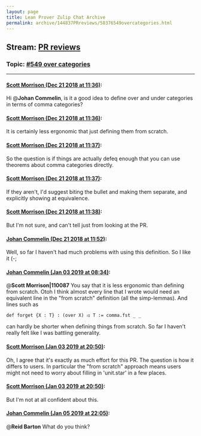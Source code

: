 ```yaml
---
layout: page
title: Lean Prover Zulip Chat Archive 
permalink: archive/144837PRreviews/58376549overcategories.html
---
```


## Stream: [PR reviews](index.html)
### Topic: [#549 over categories](58376549overcategories.html)

---

#### [Scott Morrison (Dec 21 2018 at 11:36)](https://leanprover.zulipchat.com/#narrow/stream/144837-PR%20reviews/topic/%23549%20over%20categories/near/152321838):
Hi @**Johan Commelin**, is it a good idea to define over and under categories in terms of comma categories?

#### [Scott Morrison (Dec 21 2018 at 11:36)](https://leanprover.zulipchat.com/#narrow/stream/144837-PR%20reviews/topic/%23549%20over%20categories/near/152321844):
It is certainly less ergonomic that just defining them from scratch.

#### [Scott Morrison (Dec 21 2018 at 11:37)](https://leanprover.zulipchat.com/#narrow/stream/144837-PR%20reviews/topic/%23549%20over%20categories/near/152321858):
So the question is if things are actually defeq enough that you can use theorems about comma categories directly.

#### [Scott Morrison (Dec 21 2018 at 11:37)](https://leanprover.zulipchat.com/#narrow/stream/144837-PR%20reviews/topic/%23549%20over%20categories/near/152321868):
If they aren't, I'd suggest biting the bullet and making them separate, and explicitly showing at equivalence.

#### [Scott Morrison (Dec 21 2018 at 11:38)](https://leanprover.zulipchat.com/#narrow/stream/144837-PR%20reviews/topic/%23549%20over%20categories/near/152321912):
But I'm not sure, and can't tell just from looking at the PR.

#### [Johan Commelin (Dec 21 2018 at 11:52)](https://leanprover.zulipchat.com/#narrow/stream/144837-PR%20reviews/topic/%23549%20over%20categories/near/152322555):
Well, so far I haven't had much problems with using this definition. So I like it (-;

#### [Johan Commelin (Jan 03 2019 at 08:34)](https://leanprover.zulipchat.com/#narrow/stream/144837-PR%20reviews/topic/%23549%20over%20categories/near/154225310):
@**Scott Morrison|110087** You say that it is less ergonomic than defining from scratch. Otoh I think almost every line that I wrote would need an equivalent line in the "from scratch" definition (all the simp-lemmas). And lines such as
```lean
def forget {X : T} : (over X) ⥤ T := comma.fst _ _
```
can hardly be shorter when defining things from scratch. So far I haven't really felt like I was battling generality.

#### [Scott Morrison (Jan 03 2019 at 20:50)](https://leanprover.zulipchat.com/#narrow/stream/144837-PR%20reviews/topic/%23549%20over%20categories/near/154262094):
Oh, I agree that it's exactly as much effort for this PR. The question is how it differs to users. In particular the "from scratch" approach means users might not need to worry about filling in 'unit.star' in a few places.

#### [Scott Morrison (Jan 03 2019 at 20:50)](https://leanprover.zulipchat.com/#narrow/stream/144837-PR%20reviews/topic/%23549%20over%20categories/near/154262108):
But I'm not at all confident about this.

#### [Johan Commelin (Jan 05 2019 at 22:05)](https://leanprover.zulipchat.com/#narrow/stream/144837-PR%20reviews/topic/%23549%20over%20categories/near/154487442):
@**Reid Barton** What do you think?

